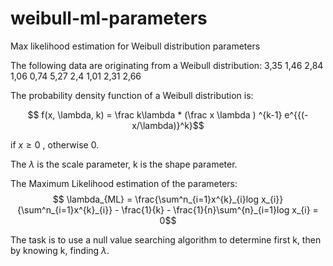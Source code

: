 # weibull-ml-parameters
Max likelihood estimation for Weibull distribution parameters

The following data are originating from a Weibull distribution:
3,35  1,46  2,84  1,06  0,74  5,27  2,4  1,01  2,31  2,66

The probability density function of a Weibull distribution is:

$$ f(x, \lambda, k) = \frac k\lambda * (\frac x \lambda ) ^{k-1} e^{{(-x/\lambda)}^k}$$

if $x \geq 0$ , otherwise 0.

The $\lambda$ is the scale parameter, k is the shape parameter.

The Maximum Likelihood estimation of the parameters:
$$ \lambda_{ML} = \frac{\sum^n_{i=1}x^{k}_{i}log x_{i}}{\sum^n_{i=1}x^{k}_{i}} - \frac{1}{k} - \frac{1}{n}\sum^{n}_{i=1}log x_{i} = 0$$

The task is to use a null value searching algorithm to determine first k, then by knowing k, finding $\lambda$.